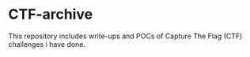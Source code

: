 # CTF-archive
This repository includes write-ups and POCs of Capture The Flag (CTF) challenges i have done.
